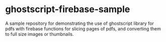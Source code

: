 # ghostscript-firebase-sample
A sample repository for demonstrating the use of ghostscript library for pdfs with firebase functions for slicing pages of pdfs, and converting them to full size images or thumbnails.
